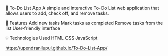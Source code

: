 📝 To-Do List App
A simple and interactive To-Do List web application that allows users to add, check off, and remove tasks.

🚀 Features
Add new tasks
Mark tasks as completed
Remove tasks from the list
User-friendly interface

💡 Technologies Used
HTML
CSS
JavaScript

https://upendranilupul.github.io/To-Do-List-App/
